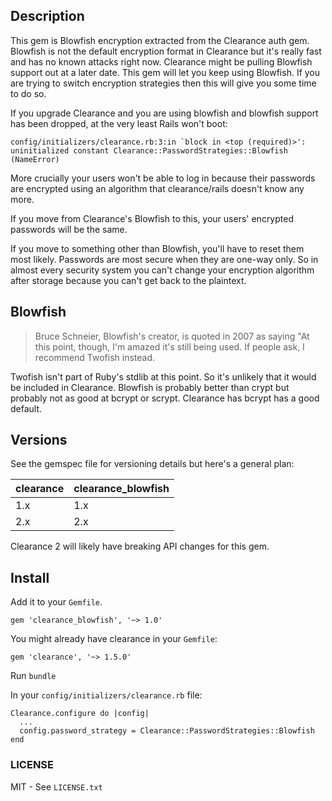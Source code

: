 ## Description

This gem is Blowfish encryption extracted from the Clearance auth gem.  Blowfish is
not the default encryption format in Clearance but it's really fast and has no known attacks right now.  Clearance might be pulling Blowfish support out at a later date. This gem will let you keep using Blowfish.  If you are trying to switch encryption strategies then this will give you some time to do so.

If you upgrade Clearance and you are using blowfish and blowfish support has been dropped, at the very least Rails won't boot:

	config/initializers/clearance.rb:3:in `block in <top (required)>': 
	uninitialized constant Clearance::PasswordStrategies::Blowfish (NameError)

More crucially your users won't be able to log in because their passwords
are encrypted using an algorithm that clearance/rails doesn't know any more.

If you move from Clearance's Blowfish to this, your users' encrypted
passwords will be the same.

If you move to something other than Blowfish, you'll have to reset them most likely.
Passwords are most secure when they are one-way only.  So in almost every security
system you can't change your encryption algorithm after storage because you can't
get back to the plaintext.


## Blowfish

> Bruce Schneier, Blowfish's creator, is quoted in 2007 as saying "At this point, though, I'm amazed it's still being used. If people ask, I recommend Twofish instead.

Twofish isn't part of Ruby's stdlib at this point.  So it's unlikely that it would
be included in Clearance.  Blowfish is probably better than crypt but probably
not as good at bcrypt or scrypt.  Clearance has bcrypt has a good default.



## Versions

See the gemspec file for versioning details but here's a general plan:

| clearance | clearance_blowfish |
|-----------|--------------------|
| 1.x       | 1.x                |
| 2.x       | 2.x                |

Clearance 2 will likely have breaking API changes for this gem.  


##  Install

Add it to your `Gemfile`.

    gem 'clearance_blowfish', '~> 1.0'

You might already have clearance in your `Gemfile`:

    gem 'clearance', '~> 1.5.0'

Run `bundle`

In your `config/initializers/clearance.rb` file:

    Clearance.configure do |config|
      ...
      config.password_strategy = Clearance::PasswordStrategies::Blowfish
    end


### LICENSE

MIT - See `LICENSE.txt`
